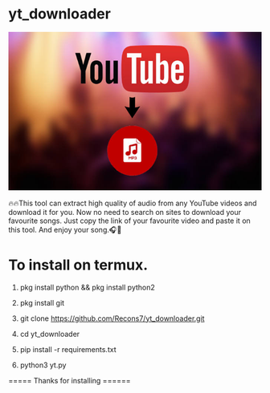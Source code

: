# yt_downloader

![](Image.png)

🔥🔥This tool can extract high quality of audio from any YouTube videos and download it for you. Now no need to search on sites to download your favourite songs. Just copy the link of your favourite video and paste it on this tool. And enjoy your song.🎧🎵


To install on termux.
=====================

1) pkg install python && pkg install python2

2) pkg install git

3) git clone https://github.com/Recons7/yt_downloader.git

4) cd yt_downloader

5) pip install -r requirements.txt

6) python3 yt.py






  ===== Thanks for installing ======
